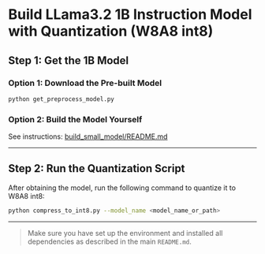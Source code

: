 # Build LLama3.2 1B Instruction Model with Quantization (W8A8 int8)

## Step 1: Get the 1B Model

### Option 1: Download the Pre-built Model

```sh
python get_preprocess_model.py
```

### Option 2: Build the Model Yourself

See instructions: [build_small_model/README.md](./build_small_model/README.md)

---

## Step 2: Run the Quantization Script

After obtaining the model, run the following command to quantize it to W8A8 int8:

```sh
python compress_to_int8.py --model_name <model_name_or_path>
```

---

> Make sure you have set up the environment and installed all dependencies as described in the main `README.md`.
